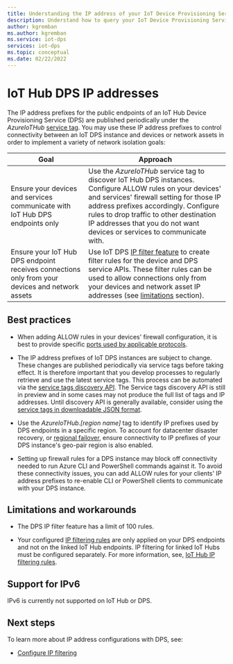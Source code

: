 ```yaml
---
title: Understanding the IP address of your IoT Device Provisioning Service (DPS) instance | Microsoft Docs
description: Understand how to query your IoT Device Provisioning Service (DPS) address and its properties. The IP address of your DPS instance can change during certain scenarios such as disaster recovery or regional failover.
author: kgremban
ms.author: kgremban
ms.service: iot-dps
services: iot-dps
ms.topic: conceptual
ms.date: 02/22/2022
---
```


# IoT Hub DPS IP addresses

The IP address prefixes for the public endpoints of an IoT Hub Device Provisioning Service (DPS) are published periodically under the _AzureIoTHub_ [service tag](../virtual-network/service-tags-overview.md). You may use these IP address prefixes to control connectivity between an IoT DPS instance and devices or network assets in order to implement a variety of network isolation goals:

| Goal | Approach |
|------|----------|
| Ensure your devices and services communicate with IoT Hub DPS endpoints only | Use the _AzureIoTHub_ service tag to discover IoT Hub DPS instances. Configure ALLOW rules on your devices' and services' firewall setting for those IP address prefixes accordingly. Configure rules to drop traffic to other destination IP addresses that you do not want devices or services to communicate with. |
| Ensure your IoT Hub DPS endpoint receives connections only from your devices and network assets | Use IoT DPS [IP filter feature](iot-dps-ip-filtering.md) to create filter rules for the device and DPS service APIs. These filter rules can be used to allow connections only from your devices and network asset IP addresses (see [limitations](#limitations-and-workarounds) section). |

## Best practices

* When adding ALLOW rules in your devices' firewall configuration, it is best to provide specific [ports used by applicable protocols](../iot-hub/iot-hub-devguide-protocols.md#port-numbers).

* The IP address prefixes of IoT DPS instances are subject to change. These changes are published periodically via service tags before taking effect. It is therefore important that you develop processes to regularly retrieve and use the latest service tags. This process can be automated via the [service tags discovery API](../virtual-network/service-tags-overview.md#service-tags-on-premises). The Service tags discovery API is still in preview and in some cases may not produce the full list of tags and IP addresses. Until discovery API is generally available, consider using the [service tags in downloadable JSON format](../virtual-network/service-tags-overview.md#discover-service-tags-by-using-downloadable-json-files). 

* Use the *AzureIoTHub.[region name]* tag to identify IP prefixes used by DPS endpoints in a specific region. To account for datacenter disaster recovery, or [regional failover](iot-dps-ha-dr.md), ensure connectivity to IP prefixes of your DPS instance's geo-pair region is also enabled.

* Setting up firewall rules for a DPS instance may block off connectivity needed to run Azure CLI and PowerShell commands against it. To avoid these connectivity issues, you can add ALLOW rules for your clients' IP address prefixes to re-enable CLI or PowerShell clients to communicate with your DPS instance.  


## Limitations and workarounds

* The DPS IP filter feature has a limit of 100 rules.

* Your configured [IP filtering rules](iot-dps-ip-filtering.md) are only applied on your DPS endpoints and not on the linked IoT Hub endpoints. IP filtering for linked IoT Hubs must be configured separately. For more information, see, [IoT Hub IP filtering rules](../iot-hub/iot-hub-ip-filtering.md).

## Support for IPv6

IPv6 is currently not supported on IoT Hub or DPS.

## Next steps

To learn more about IP address configurations with DPS, see:

* [Configure IP filtering](iot-dps-ip-filtering.md)
